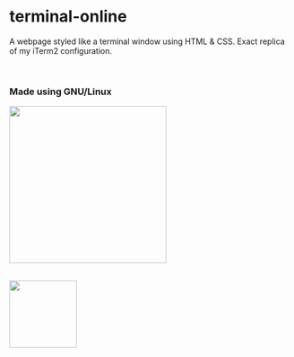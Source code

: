 # terminal-online
A webpage styled like a terminal window using HTML &amp; CSS. Exact replica of my iTerm2 configuration.

<br>


  <h3>Made using GNU/Linux</h3>
  <img src="https://gnulinuxgreece.github.io/gnu_linux.svg" style="width: 280px;">


<br>
<br>
                                                                   

  <a href="https://endsoftwarepatents.org/innovating-without-patents"><img style="height: 120px;" src="https://static.fsf.org/nosvn/esp/logos/innovating-without-patents.svg"></a>
